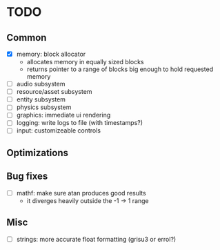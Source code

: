 <!--
 * Description:  Todo for Liquid Engine/Project Museum
 * Author:       Alicia Amarilla (smushyaa@gmail.com)
 * File Created: September 29, 2023
-->
# TODO
## Common
- [x] memory: block allocator
    - allocates memory in equally sized blocks
    - returns pointer to a range of blocks big enough to
        hold requested memory
- [ ] audio subsystem
- [ ] resource/asset subsystem
- [ ] entity subsystem
- [ ] physics subsystem
- [ ] graphics: immediate ui rendering
- [ ] logging: write logs to file (with timestamps?)
- [ ] input: customizeable controls
## Optimizations
## Bug fixes
- [ ] mathf: make sure atan produces good results
    - it diverges heavily outside the -1 -> 1 range
## Misc
- [ ] strings: more accurate float formatting (grisu3 or errol?)

